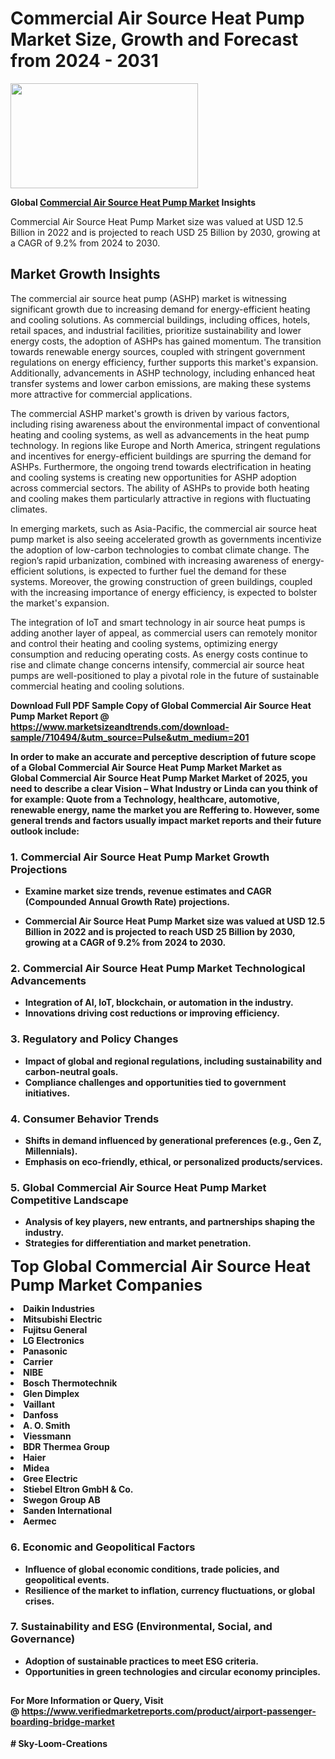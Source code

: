<H1>Commercial Air Source Heat Pump Market Size, Growth and Forecast from 2024 - 2031</H1><img class="aligncenter size-medium wp-image-584254" src="https://thirdeyenews.in/wp-content/uploads/2024/09/Global-Market-Research-300x168.jpeg" alt="" width="300" height="168" /><p><strong>Global&nbsp;<a href="https://www.marketsizeandtrends.com/download-sample/710494/&amp;utm_source=Pulse&amp;utm_medium=201">Commercial Air Source Heat Pump Market</a> Insights</strong></p><p>Commercial Air Source Heat Pump Market size was valued at USD 12.5 Billion in 2022 and is projected to reach USD 25 Billion by 2030, growing at a CAGR of 9.2% from 2024 to 2030.</p><p><h2>Market Growth Insights</h2> <p>The commercial air source heat pump (ASHP) market is witnessing significant growth due to increasing demand for energy-efficient heating and cooling solutions. As commercial buildings, including offices, hotels, retail spaces, and industrial facilities, prioritize sustainability and lower energy costs, the adoption of ASHPs has gained momentum. The transition towards renewable energy sources, coupled with stringent government regulations on energy efficiency, further supports this market's expansion. Additionally, advancements in ASHP technology, including enhanced heat transfer systems and lower carbon emissions, are making these systems more attractive for commercial applications.</p> <p><strong></strong></p> <p>The commercial ASHP market's growth is driven by various factors, including rising awareness about the environmental impact of conventional heating and cooling systems, as well as advancements in the heat pump technology. In regions like Europe and North America, stringent regulations and incentives for energy-efficient buildings are spurring the demand for ASHPs. Furthermore, the ongoing trend towards electrification in heating and cooling systems is creating new opportunities for ASHP adoption across commercial sectors. The ability of ASHPs to provide both heating and cooling makes them particularly attractive in regions with fluctuating climates.</p> <p>In emerging markets, such as Asia-Pacific, the commercial air source heat pump market is also seeing accelerated growth as governments incentivize the adoption of low-carbon technologies to combat climate change. The region’s rapid urbanization, combined with increasing awareness of energy-efficient solutions, is expected to further fuel the demand for these systems. Moreover, the growing construction of green buildings, coupled with the increasing importance of energy efficiency, is expected to bolster the market's expansion.</p> <p>The integration of IoT and smart technology in air source heat pumps is adding another layer of appeal, as commercial users can remotely monitor and control their heating and cooling systems, optimizing energy consumption and reducing operating costs. As energy costs continue to rise and climate change concerns intensify, commercial air source heat pumps are well-positioned to play a pivotal role in the future of sustainable commercial heating and cooling solutions.</p> <p><strong></p><p><span class=""><strong>Download Full PDF Sample Copy of Global Commercial Air Source Heat Pump Market Report</strong> @ <a href="https://www.marketsizeandtrends.com/download-sample/710494/&amp;utm_source=Pulse&amp;utm_medium=201" target="_blank">https://www.marketsizeandtrends.com/download-sample/710494/&amp;utm_source=Pulse&amp;utm_medium=201</a></span></p><p>In order to make an accurate and perceptive description of future scope of a Global&nbsp;Commercial Air Source Heat Pump Market Market as Global&nbsp;Commercial Air Source Heat Pump Market Market of 2025, you need to describe a clear Vision &ndash; What Industry or Linda can you think of for example: Quote from a Technology, healthcare, automotive, renewable energy, name the market you are Reffering to. However, some general trends and factors usually impact market reports and their future outlook include:</p><h3>1.&nbsp;<strong>Commercial Air Source Heat Pump Market Growth Projections</strong></h3><ul><li>Examine market size trends, revenue estimates and CAGR (Compounded Annual Growth Rate) projections.</li><li><p>Commercial Air Source Heat Pump Market size was valued at USD 12.5 Billion in 2022 and is projected to reach USD 25 Billion by 2030, growing at a CAGR of 9.2% from 2024 to 2030.</p></li></ul><h3>2.&nbsp;<strong>Commercial Air Source Heat Pump Market Technological Advancements</strong></h3><ul><li>Integration of AI, IoT, blockchain, or automation in the industry.</li><li>Innovations driving cost reductions or improving efficiency.</li></ul><h3>3.&nbsp;<strong>Regulatory and Policy Changes</strong></h3><ul><li>Impact of global and regional regulations, including sustainability and carbon-neutral goals.</li><li>Compliance challenges and opportunities tied to government initiatives.</li></ul><h3>4.&nbsp;<strong>Consumer Behavior Trends</strong></h3><ul><li>Shifts in demand influenced by generational preferences (e.g., Gen Z, Millennials).</li><li>Emphasis on eco-friendly, ethical, or personalized products/services.</li></ul><h3>5.&nbsp;<strong>Global Commercial Air Source Heat Pump Market Competitive Landscape</strong></h3><ul><li>Analysis of key players, new entrants, and partnerships shaping the industry.</li><li>Strategies for differentiation and market penetration.</li></ul><p data-pm-slice="1 1 []"><span style="color: inherit; font-family: inherit; font-size: 25px;">Top Global Commercial Air Source Heat Pump Market Companies</span></p><div class="" data-test-id=""><p><li>Daikin Industries</li><li> Mitsubishi Electric</li><li> Fujitsu General</li><li> LG Electronics</li><li> Panasonic</li><li> Carrier</li><li> NIBE</li><li> Bosch Thermotechnik</li><li> Glen Dimplex</li><li> Vaillant</li><li> Danfoss</li><li> A. O. Smith</li><li> Viessmann</li><li> BDR Thermea Group</li><li> Haier</li><li> Midea</li><li> Gree Electric</li><li> Stiebel Eltron GmbH & Co.</li><li> Swegon Group AB</li><li> Sanden International</li><li> Aermec</li></p></div><h3>6.&nbsp;<strong>Economic and Geopolitical Factors</strong></h3><ul><li>Influence of global economic conditions, trade policies, and geopolitical events.</li><li>Resilience of the market to inflation, currency fluctuations, or global crises.</li></ul><h3>7.&nbsp;<strong>Sustainability and ESG (Environmental, Social, and Governance)</strong></h3><ul><li>Adoption of sustainable practices to meet ESG criteria.</li><li>Opportunities in green technologies and circular economy principles.</li></ul><h2><strong style="font-size: 14px;">For More Information or Query, Visit @&nbsp;</strong><a style="background-color: #ffffff; font-size: 14px;" href="https://www.marketsizeandtrends.com/report/commercial-air-source-heat-pump-market/" target="_blank">https://www.verifiedmarketreports.com/product/airport-passenger-boarding-bridge-market</a></h2># Sky-Loom-Creations
